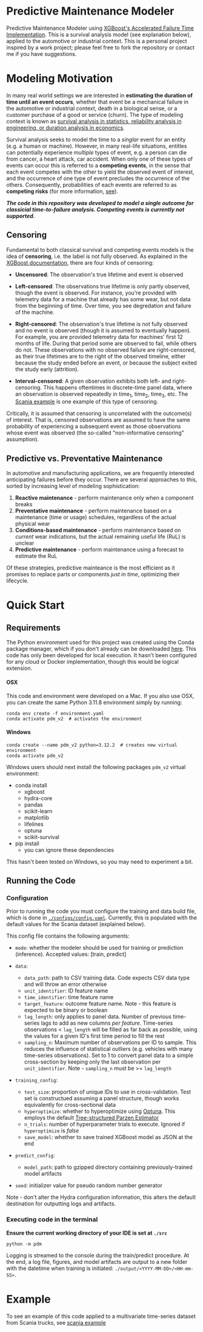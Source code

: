 # Predictive Maintenance Modeler

Predictive Maintenance Modeler using [XGBoost's Accelerated Failure Time Implementation](https://xgboost.readthedocs.io/en/stable/tutorials/aft_survival_analysis.html). This is a survival analysis model (see explanation below), applied to the automotive or industrial context. This is a personal project inspired by a work project; please feel free to fork the repository or contact me if you have suggestions.


# Modeling Motivation
In many real world settings we are interested in **estimating the duration of time until an event occurs**, whether that event be a mechanical failure in the automotive or industrial context, death in a biological sense, or a customer purchase of a good or service (churn). The type of modeling context is known as [survival analysis in statistics, reliability analysis in engineering, or duration analysis in economics](https://en.wikipedia.org/wiki/Survival_analysis).

Survival analysis seeks to model the time to a *singlar* event for an entity (e.g. a human or machine). However, in many real-life situations, entitles can potentially experience *multiple* types of event, e.g. a person can die from cancer, a heart attack, car accident. When only one of these types of events can occur this is referred to a **competing events**, in the sense that each event competes with the other to yield the observed event of interest, and the occurrence of one type of event precludes the occurrence of the others. Consequently, probabilities of each events are referred to as **competing risks** (for more information, [see](https://www.publichealth.columbia.edu/research/population-health-methods/competing-risk-analysis)).

***The code in this repository was developed to model a single outcome for classicial time-to-failure analysis. Competing events is currently not supported.***

## Censoring
Fundamental to both classical survival and competing events models is the idea of **censoring**, i.e. the label is not fully observed. As explained in the [XGBoost documentation](https://xgboost.readthedocs.io/en/stable/tutorials/aft_survival_analysis.html#what-is-survival-analysis), there are four kinds of censoring:

- **Uncensored**: The observation's true lifetime and event is observed

- **Left-censored**: The observations true lifetime is only partly observed, though the event is observed. For instance, you're provided with telemetry data for a machine that already has some wear, but not data from the beginning of time. Over time, you see degredation and failure of the machine.

- **Right-censored**: The observation's true lifetime is not fully observed and no event is observed (though it is assumed to eventually happen). For example, you are provided telemetry data for machines' first 12 months of life. During that period some are observed to fail, while others do not. These observations with no observed failure are right-censored, as their true lifetimes are to the right of the observed timeline, either because the study ended before an event, or because the subject exited the study early (attrition).

- **Interval-censored**: A given observation exhibits both left- and right-censoring. This happens oftentimes in discrete-time panel data, where an observation is observed repeatedly in time<sub>1</sub>, time<sub>2</sub>, time<sub>3</sub>, etc. The [Scania example](./scania_example/) is one example of this type of censoring.

Critically, it is assumed that censoring is uncorrelated with the outcome(s) of interest. That is, censored observations are assumed to have the same probability of experiencing a subsequent event as those observations whose event was observed (the so-called "non-informative censoring" assumption).

## Predictive vs. Preventative Maintenance
In automotive and manufacturing applications, we are frequently interested anticipating failures before they occur. There are several approaches to this, sorted by increasing level of modeling sophistication:

1) **Reactive maintenance** - perform maintenance only when a component breaks
2) **Preventative maintenance** - perform maintenance based on a maintenance (time or usage) schedules, regardless of the actual physical wear
3) **Conditions-based maintenance** - perform maintenance based on *current* wear indications, but the actual remaining useful life (RuL) is unclear
4) **Predictive maintenance** - perform maintenance using a forecast to estimate the RuL

Of these strategies, predictive mainteance is the most efficient as it promises to replace parts or components *just in time*, optimizing their lifecycle.

# Quick Start

## Requirements
The Python environment used for this project was created using the Conda package manager, which if you don't already can be downloaded [here](https://docs.conda.io/projects/conda/en/latest/user-guide/install/index.html). This code has only been developed for local execution. It hasn't been configured for any cloud or Docker implementation, though this would be logical extension.

#### OSX
This code and environment were developed on a Mac. If you also use OSX, you can create the same Python 3.11.8 environment simply by running:

    conda env create -f environment.yaml
    conda activate pdm_v2  # activates the environment

#### Windows

    conda create --name pdm_v2 python=3.12.2  # creates new virtual environment
    conda activate pdm_v2

Windows users should next install the following packages `pdm_v2` virtual environment:
- conda install
  - xgboost
  - hydra-core
  - pandas
  - scikit-learn
  - matplotlib
  - lifelines
  - optuna
  - scikit-survival
- pip install
  - you can ignore these dependencies

This hasn't been tested on Windows, so you may need to experiment a bit.

## Running the Code

### Configuration
Prior to running the code you must configure the training and data build file, which is done in [`./configs/config.yaml`](config.yaml). Currently, this is populated with the default values for the Scania dataset (explained below).

This config file contains the following arguments:

- `mode`: whether the modeler should be used for training or prediction (inference). Accepted values: [train, predict]

- `data`:
  - `data_path`: path to CSV training data. Code expects CSV data type and will throw an error otherwise
  - `unit_identifier`: ID feature name
  - `time_identifier`: time feature name
  - `target_feature`: outcome feature name. Note - this feature is expected to be binary or boolean
  - `lag_length`: only applies to panel data. Number of previous time-series lags to add as new columns *per feature*. Time-series observations < `lag_length` will be filled as far back as possible, using the values for a given ID's first time period to fill the rest
  - `sampling_n`: Maximum number of observations per ID to sample. This reduces the influence of statistical outliers (e.g. vehicles with many time-series observations). Set to 1 to convert panel data to a simple cross-section by keeping only the last observation per `unit_identifier`. Note - `sampling_n` must be >= `lag_length`

- `training_config`:
  - `test_size`: proportion of unique IDs to use in cross-validation. Test set is constructued assuming a panel structure, though works equivalently for cross-sectional data
  - `hyperoptimize`: whether to hyperoptimize using [Optuna](https://optuna.org/). This employs the default [Tree-structured Parzen Estimator](https://optuna.readthedocs.io/en/stable/reference/samplers/generated/optuna.samplers.TPESampler.html)
  - `n_trials`: number of hyperparameter trials to execute. Ignored if `hyperoptimize` is *false*
  - `save_model`: whether to save trained XGBoost model as JSON at the end

- `predict_config`:
  - `model_path`: path to gzipped directory containing previously-trained model artifacts

- `seed`: initializer value for pseudo random number generator

Note - don't alter the Hydra configuration information, this alters the default destination for outputting logs and artifacts.

### Executing code in the terminal

**Ensure the current working directory of your IDE is set at `./src`**

```
python -m pdm
```

Logging is streamed to the console during the train/predict procedure. At the end, a log file, figures, and model artifacts are output to a new folder with the datetime when training is initiated: `./output/<YYYY-MM-DD>/<HH-mm-SS>`.

# Example
To see an example of this code applied to a multivariate time-series dataset from Scania trucks, see [scania example](./scania_example/README.md)
